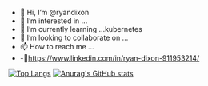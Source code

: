 - 👋 Hi, I’m @ryandixon
- 👀 I’m interested in ...
- 🌱 I’m currently learning ...kubernetes
- 💞️ I’m looking to collaborate on ...
- 📫 How to reach me ...
-   -:briefcase:https://www.linkedin.com/in/ryan-dixon-911953214/

[![Top Langs](https://github-readme-stats.vercel.app/api/top-langs/?username=ryandixon)](https://github.com/anuraghazra/github-readme-stats)
[![Anurag's GitHub stats](https://github-readme-stats.vercel.app/api?username=ryandixon&count_private=true&show_icons=true&theme=radical&include_all_commits=true)](https://github.com/anuraghazra/github-readme-stats)
<!---
ryandixon/ryandixon is a ✨ special ✨ repository because its `README.md` (this file) appears on your GitHub profile.
You can click the Preview link to take a look at your changes.
--->
